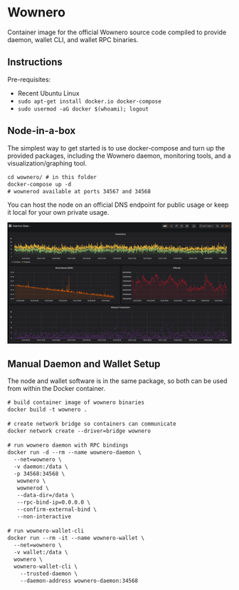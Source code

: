 # Wownero

Container image for the official Wownero source code compiled to provide daemon, wallet CLI, and wallet RPC binaries.

## Instructions

Pre-requisites:

* Recent Ubuntu Linux
* `sudo apt-get install docker.io docker-compose`
* `sudo usermod -aG docker $(whoami); logout`

## Node-in-a-box

The simplest way to get started is to use docker-compose and turn up the provided packages, including the Wownero daemon, monitoring tools, and a visualization/graphing tool.

```
cd wownero/ # in this folder
docker-compose up -d
# wownerod available at ports 34567 and 34568
```

You can host the node on an official DNS endpoint for public usage or keep it local for your own private usage.

![](files/static/wownerod-grafana.png)

## Manual Daemon and Wallet Setup

The node and wallet software is in the same package, so both can be used from within the Docker container.

```
# build container image of wownero binaries
docker build -t wownero .

# create network bridge so containers can communicate
docker network create --driver=bridge wownero

# run wownero daemon with RPC bindings
docker run -d --rm --name wownero-daemon \
  --net=wownero \
  -v daemon:/data \
  -p 34568:34568 \
   wownero \
   wownerod \
   --data-dir=/data \
   --rpc-bind-ip=0.0.0.0 \
   --confirm-external-bind \
   --non-interactive

# run wownero-wallet-cli
docker run --rm -it --name wownero-wallet \
  --net=wownero \
  -v wallet:/data \
  wownero \
  wownero-wallet-cli \
    --trusted-daemon \
    --daemon-address wownero-daemon:34568
```
